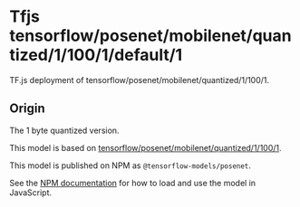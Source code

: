 # Tfjs tensorflow/posenet/mobilenet/quantized/1/100/1/default/1
TF.js deployment of tensorflow/posenet/mobilenet/quantized/1/100/1.

<!-- parent-model: tensorflow/posenet/mobilenet/quantized/1/100/1 -->

## Origin
The 1 byte quantized version.

This model is based on [tensorflow/posenet/mobilenet/quantized/1/100/1](https://tfhub.dev/tensorflow/posenet/mobilenet/quantized/1/100/1).

This model is published on NPM as `@tensorflow-models/posenet`.

See the [NPM documentation](https://www.npmjs.com/package/@tensorflow-models/posenet)
for how to load and use the model in JavaScript.

